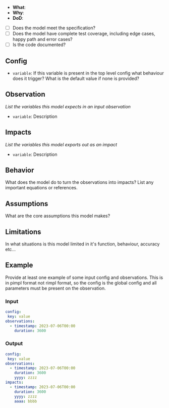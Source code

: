 - **What**: 
- **Why**: 
- **DoD**:
- [ ] Does the model meet the specification?
- [ ] Does the model have complete test coverage, including edge cases, happy path and error cases?
- [ ] Is the code documented?

## Config
- `variable`: If this variable is present in the top level config what behaviour does it trigger? What is the default value if none is provided?

## Observation
_List the variables this model expects in an input observation_
- `variable`: Description

## Impacts
_List the variables this model exports out as an impact_
- `variable`: Description

## Behavior
What does the model do to turn the observations into impacts? List any important equations or references.

## Assumptions
What are the core assumptions this model makes?

## Limitations
In what situations is this model limited in it's function, behaviour, accuracy etc...

## Example
Provide at least one example of some input config and observations. This is in pimpl format not rimpl format, so the config is the global config and all parameters must be present on the observation.

### Input

```yaml
config:
 key: value
observations: 
  - timestamp: 2023-07-06T00:00
    duration: 3600
```

### Output

```yaml
config:
 key: value
observations: 
  - timestamp: 2023-07-06T00:00
    duration: 3600
    yyyy: zzzz
impacts: 
  - timestamp: 2023-07-06T00:00
    duration: 3600
    yyyy: zzzz
    aaaa: bbbb
```
